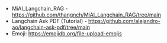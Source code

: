 - MiAI_Langchain_RAG - https://github.com/thangnch/MiAI_Langchain_RAG/tree/main
- Langchain Ask PDF (Tutorial) - https://github.com/alejandro-ao/langchain-ask-pdf/tree/main
- Emoji: https://emojidb.org/file-upload-emojis